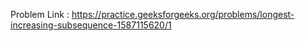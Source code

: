 Problem Link : https://practice.geeksforgeeks.org/problems/longest-increasing-subsequence-1587115620/1